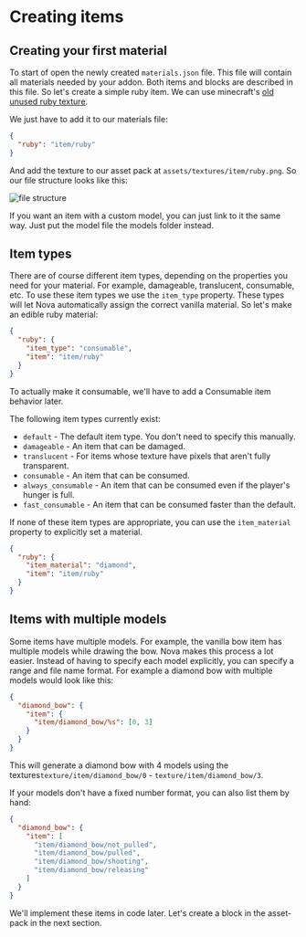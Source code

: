 # Creating items

## Creating your first material

To start of open the newly created ``materials.json`` file. This file will contain all materials needed by your addon.
Both
items and blocks are described in this file. So let's create a simple ruby item. We can use minecraft's [old unused ruby
texture](https://i.imgur.com/VW3UMqh.png).

We just have to add it to our materials file:

```json
{
  "ruby": "item/ruby"
}
```

And add the texture to our asset pack at ``assets/textures/item/ruby.png``. So our file structure looks like this:

![file structure](https://i.imgur.com/GVf5LHf.png)

If you want an item with a custom model, you can just link to it the same way. Just put the model file the models folder
instead.

## Item types

There are of course different item types, depending on the properties you need for your material. For example,
damageable,
translucent, consumable, etc. To use these item types we use the ``item_type`` property. These types will let Nova automatically
assign the correct vanilla material. So let's make an edible ruby material:

```json
{
  "ruby": {
    "item_type": "consumable",
    "item": "item/ruby"
  }
}
```

To actually make it consumable, we'll have to add a Consumable item behavior later.

The following item types currently exist:

* ``default`` - The default item type. You don't need to specify this manually.
* ``damageable`` - An item that can be damaged.
* ``translucent`` - For items whose texture have pixels that aren't fully transparent.
* ``consumable`` - An item that can be consumed.
* ``always_consumable`` - An item that can be consumed even if the player's hunger is full.
* ``fast_consumable`` - An item that can be consumed faster than the default.

If none of these item types are appropriate, you can use the ``item_material`` property to explicitly set a material.

```json
{
  "ruby": {
    "item_material": "diamond",
    "item": "item/ruby"
  }
}
```

## Items with multiple models

Some items have multiple models. For example, the vanilla bow item has multiple models while drawing the bow. Nova makes
this process a lot easier. Instead of having to specify each model explicitly, you can specify a range and file name
format.
For example a diamond bow with multiple models would look like this:

```json
{
  "diamond_bow": {
    "item": {
      "item/diamond_bow/%s": [0, 3]
    }
  }
}
```

This will generate a diamond bow with 4 models using the textures``texture/item/diamond_bow/0`` -
``texture/item/diamond_bow/3``.

If your models don't have a fixed number format, you can also list them by hand:

```json
{
  "diamond_bow": {
    "item": [
      "item/diamond_bow/not_pulled",
      "item/diamond_bow/pulled",
      "item/diamond_bow/shooting",
      "item/diamond_bow/releasing"
    ]
  }
}
```

We'll implement these items in code later. Let's create a block in the asset-pack in the next section.